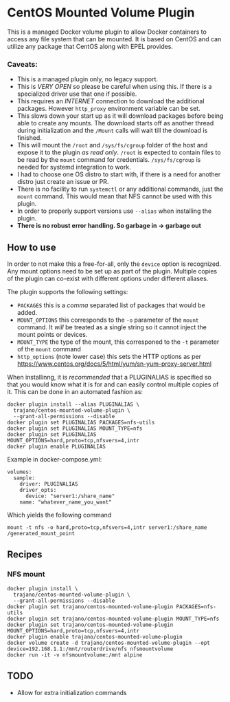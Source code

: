 CentOS Mounted Volume Plugin
============================

This is a managed Docker volume plugin to allow Docker containers to access any file system that can be mounted.  It is based on CentOS and can utilize any package that CentOS along with EPEL provides.

### Caveats:

- This is a managed plugin only, no legacy support.
- This is *VERY OPEN* so please be careful when using this.  If there is a specialized driver use that one if possible.
- This requires an *INTERNET* connection to download the additional packages.  However `http_proxy` environment variable can be set.
- This slows down your start up as it will download packages before being able to create any mounts.  The download starts off as another thread during initialization and the `/Mount` calls will wait till the download is finished.
- This will mount the `/root` and `/sys/fs/cgroup` folder of the host and expose it to the plugin *as read only*.  `/root` is expected to contain files to be read by the `mount` command for credentials.  `/sys/fs/cgroup` is needed for systemd integration to work.
- I had to choose one OS distro to start with, if there is a need for another distro just create an issue or PR.
- There is no facility to run `systemctl` or any additional commands, just the `mount` command.  This would mean that NFS cannot be used with this plugin.
- In order to properly support versions use `--alias` when installing the plugin.
- **There is no robust error handling.  So garbage in -> garbage out**

## How to use

In order to not make this a free-for-all, only the `device` option is recognized.  Any mount options need to be set up as part of the plugin.  Multiple copies of the plugin can co-exist with different options under different aliases.

The plugin supports the following settings:

* `PACKAGES` this is a *comma* separated list of packages that would be added.
* `MOUNT_OPTIONS` this corresponds to the `-o` parameter of the `mount` command.  It *will* be treated as a single string so it cannot inject the mount points or devices.
* `MOUNT_TYPE` the type of the mount, this corresponed to the `-t` parameter  of the `mount` command
* `http_options` (note lower case) this sets the HTTP options as per https://www.centos.org/docs/5/html/yum/sn-yum-proxy-server.html

When installinng, it is *recommended* that a PLUGINALIAS is specified so that you would know what it is for and can easily control multiple copies of it.  This can be done in an automated fashion as:

    docker plugin install --alias PLUGINALIAS \
      trajano/centos-mounted-volume-plugin \
      --grant-all-permissions --disable
    docker plugin set PLUGINALIAS PACKAGES=nfs-utils
    docker plugin set PLUGINALIAS MOUNT_TYPE=nfs
    docker plugin set PLUGINALIAS MOUNT_OPTIONS=hard,proto=tcp,nfsvers=4,intr
    docker plugin enable PLUGINALIAS

Example in docker-compose.yml:

    volumes:
      sample:
        driver: PLUGINALIAS
        driver_opts:
          device: "server1:/share_name"
        name: "whatever_name_you_want"

Which yields the following command

    mount -t nfs -o hard,proto=tcp,nfsvers=4,intr server1:/share_name /generated_mount_point

## Recipes

### NFS mount

    docker plugin install \
      trajano/centos-mounted-volume-plugin \
      --grant-all-permissions --disable
    docker plugin set trajano/centos-mounted-volume-plugin PACKAGES=nfs-utils
    docker plugin set trajano/centos-mounted-volume-plugin MOUNT_TYPE=nfs
    docker plugin set trajano/centos-mounted-volume-plugin MOUNT_OPTIONS=hard,proto=tcp,nfsvers=4,intr
    docker plugin enable trajano/centos-mounted-volume-plugin
    docker volume create -d trajano/centos-mounted-volume-plugin --opt device=192.168.1.1:/mnt/routerdrive/nfs nfsmountvolume
    docker run -it -v nfsmountvolume:/mnt alpine

## TODO

* Allow for extra initialization commands
